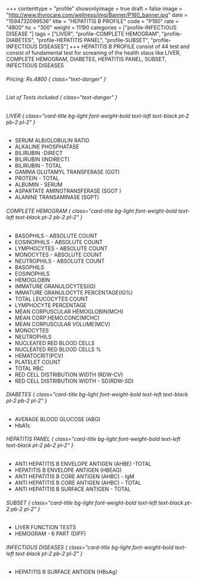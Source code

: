 +++
contenttype = "profile"
showonlyimage = true
draft = false
image = "http://www.thyrocare.com/wellness/img/Banner/P160_banner.jpg"
date = "1594732099536"
title = "HEPATITIS B PROFILE"
code = "P160"
rate = "4800"
hc = "300"
weight = 11190
categories = ["profile-INFECTIOUS DISEASE "]
tags = ["LIVER", "profile-COMPLETE HEMOGRAM", "profile-DIABETES", "profile-HEPATITIS PANEL", "profile-SUBSET", "profile-INFECTIOUS DISEASES"]
+++
HEPATITIS B PROFILE consist of 44 test and consist of fundamental test for screaning of the health staus like LIVER, COMPLETE HEMOGRAM, DIABETES, HEPATITIS PANEL, SUBSET, INFECTIOUS DISEASES
<!--more-->
###### Pricing: Rs.4800 { class="text-danger" }

###### List of Tests included { class="text-danger" }

###### LIVER { class="card-title bg-light font-weight-bold text-left text-black pt-2 pb-2 pl-2" } 
* SERUM ALB/GLOBULIN RATIO
* ALKALINE PHOSPHATASE
* BILIRUBIN -DIRECT
* BILIRUBIN (INDIRECT)
* BILIRUBIN - TOTAL
* GAMMA GLUTAMYL TRANSFERASE (GGT)
* PROTEIN - TOTAL
* ALBUMIN - SERUM
* ASPARTATE AMINOTRANSFERASE (SGOT )
* ALANINE TRANSAMINASE (SGPT)
###### COMPLETE HEMOGRAM { class="card-title bg-light font-weight-bold text-left text-black pt-2 pb-2 pl-2" } 
* BASOPHILS - ABSOLUTE COUNT
* EOSINOPHILS - ABSOLUTE COUNT
* LYMPHOCYTES - ABSOLUTE COUNT
* MONOCYTES - ABSOLUTE COUNT
* NEUTROPHILS - ABSOLUTE COUNT
* BASOPHILS
* EOSINOPHILS
* HEMOGLOBIN
* IMMATURE GRANULOCYTES(IG)
* IMMATURE GRANULOCYTE PERCENTAGE(IG%)
* TOTAL LEUCOCYTES COUNT
* LYMPHOCYTE PERCENTAGE
* MEAN CORPUSCULAR HEMOGLOBIN(MCH)
* MEAN CORP.HEMO.CONC(MCHC)
* MEAN CORPUSCULAR VOLUME(MCV)
* MONOCYTES
* NEUTROPHILS
* NUCLEATED RED BLOOD CELLS
* NUCLEATED RED BLOOD CELLS %
* HEMATOCRIT(PCV)
* PLATELET COUNT
* TOTAL RBC
* RED CELL DISTRIBUTION WIDTH (RDW-CV)
* RED CELL DISTRIBUTION WIDTH - SD(RDW-SD)
###### DIABETES { class="card-title bg-light font-weight-bold text-left text-black pt-2 pb-2 pl-2" } 
* AVERAGE BLOOD GLUCOSE (ABG)
* HbA1c
###### HEPATITIS PANEL { class="card-title bg-light font-weight-bold text-left text-black pt-2 pb-2 pl-2" } 
* ANTI HEPATITIS B ENVELOPE ANTIGEN (AHBE) -TOTAL
* HEPATITIS B ENVELOPE ANTIGEN (HBEAG)
* ANTI HEPATITIS B CORE ANTIGEN (AHBC) - IgM
* ANTI HEPATITIS B CORE ANTIGEN (AHBC) - TOTAL
* ANTI HEPATITIS B SURFACE ANTIGEN - TOTAL
###### SUBSET { class="card-title bg-light font-weight-bold text-left text-black pt-2 pb-2 pl-2" } 
* LIVER FUNCTION TESTS
* HEMOGRAM - 6 PART (DIFF)
###### INFECTIOUS DISEASES { class="card-title bg-light font-weight-bold text-left text-black pt-2 pb-2 pl-2" } 
* HEPATITIS B SURFACE ANTIGEN (HBsAg)
